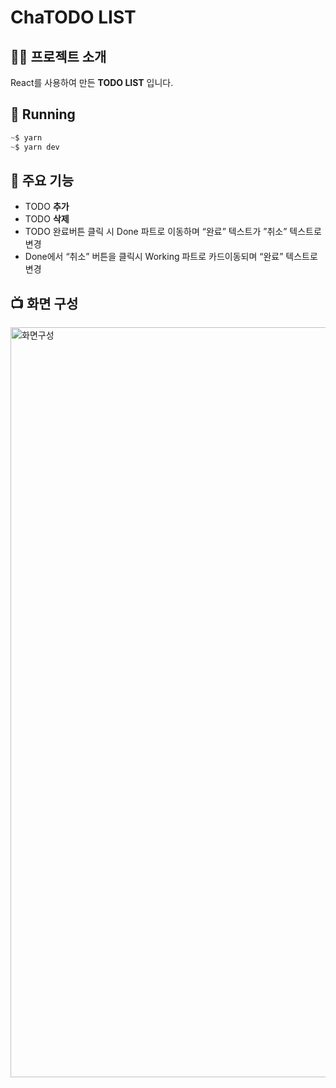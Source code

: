 # ChaTODO LIST 

## 👨‍🏫 프로젝트 소개
React를 사용하여 만든 **TODO LIST** 입니다. 

## 📢 Running
```js
~$ yarn
~$ yarn dev
```

## 📌 주요 기능

- TODO **추가**
- TODO **삭제**
- TODO 완료버튼 클릭 시 Done 파트로 이동하며 “완료” 텍스트가 ”취소” 텍스트로 변경
- Done에서 “취소” 버튼을 클릭시 Working 파트로 카드이동되며 “완료” 텍스트로 변경


## 📺 화면 구성
<img width="1200" alt="화면구성" src="https://github.com/Chasyuss/todolist/assets/127167163/6e5f7f54-a71d-4cf9-8177-a9783f74283b">
